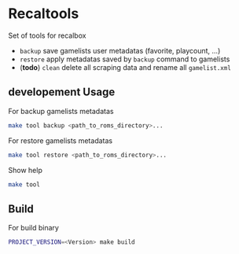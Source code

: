 # Recaltools

Set of tools for recalbox
* `backup` save gamelists user metadatas (favorite, playcount, ...)
* `restore` apply metadatas saved by `backup` command to gamelists
* (**todo**) `clean` delete all scraping data and rename all `gamelist.xml`

## developement Usage

For backup gamelists metadatas
```bash
make tool backup <path_to_roms_directory>...
```

For restore gamelists metadatas
```bash
make tool restore <path_to_roms_directory>...
```

Show help
```bash
make tool
```

## Build

For build binary
```bash
PROJECT_VERSION=<Version> make build
```
